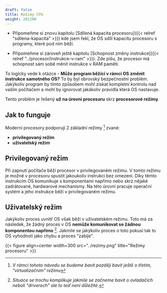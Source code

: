 ```yaml
---
draft: false
title: Režimy CPU
weight: 201200
---
```


- Připomeňme si znovu kapitolu [Sdílená kapacita procesoru]({{< relref "sdilena-kapacita" >}}) kde jsem řekl, že OS sdílí kapacitu procesoru s programy, které pod ním běží.

- Připomeňme si zároveň ještě kapitolu [Schopnost změny instrukce]({{< relref "../procesor/instrukce-v-ram" >}}). Zde píšu, že procesor má schopnost sám sobě měnit instrukce v RAM paměti.

To logicky vede k otázce - **Může program běžící v rámci OS změnit instrukce samotného OS?** To by byl obrovský bezpečnostní problém. Jakýkoliv program by tímto způsobem mohl získat kompletní kontrolu nad vaším počítačem a mohl by ignorovat jakákoliv pravidla která OS nastavuje.

Tento problém je řešený **už na úrovni procesoru** skrz **procesorové režimy**.

## Jak to funguje

Moderní procesory podporují 2 základní režimy [^a] zvané:
- **privilegovaný režim**
- **uživatelský režim**


## Privilegovaný režim
Při zapnutí počítače běží procesor v privilegovaném režimu. V tomto režimu je možné v procesoru spustit jakoukoliv instrukci bez omezení. Díky těmto instrukcím OS komunikuje s komponentami napřímo nebo skrz nějaké zadrátované, hardwarové mechanismy. Na této úrovni pracuje operační systém a jeho instrukce běží v privilegovaném režimu.

## Uživatelský režim
Jakýkoliv proces uvnitř OS však běží v uživatelském režimu. Toto má za následek, že žádný proces v OS **nemůže komunikovat se žádnou komponentou napřímo** [^s]. Jakmile se jakýkoliv proces o toto pokusí tak to OS vyhodnotí jako chybu a proces "zabije". 

{{< figure align=center width=300 src="../rezimy.png" title="Režimy procesoru" >}}

[^a]: *V rámci tohoto návodu se budeme bavit později bavit ještě o třetím, "virtualizačním" režimu*
[^s]: *Situace se trochu komplikuje jakmile se začneme bavit o ovladačích neboli "driverech" ale to teď není důležité.*